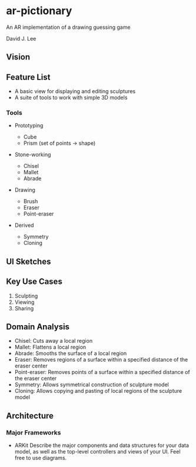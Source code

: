 # ar-pictionary
An AR implementation of a drawing guessing game

David J. Lee

## Vision


## Feature List

- A basic view for displaying and editing sculptures
- A suite of tools to work with simple 3D models

### Tools
- Prototyping
  - Cube
  - Prism (set of points -> shape)

- Stone-working
  - Chisel 
  - Mallet
  - Abrade

- Drawing
  - Brush
  - Eraser
  - Point-eraser

- Derived
  - Symmetry
  - Cloning

## UI Sketches

## Key Use Cases
1. Sculpting
2. Viewing
3. Sharing

## Domain Analysis
- Chisel: Cuts away a local region
- Mallet: Flattens a local region
- Abrade: Smooths the surface of a local region
- Eraser: Removes regions of a surface within a specified distance of the eraser center
- Point-eraser: Removes points of a surface within a specified distance of the eraser center
- Symmetry: Allows symmetrical construction of sculpture model
- Cloning: Allows copying and pasting of local regions of the sculpture model

## Architecture

### Major Frameworks
- ARKit
Describe the major components and data structures for your data model, as well as the top-level controllers and views of your UI. Feel free to use diagrams.
